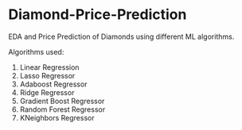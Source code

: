 # Diamond-Price-Prediction
EDA and Price Prediction of Diamonds using different ML algorithms.

Algorithms used:
1. Linear Regression
2. Lasso Regressor
3. Adaboost Regressor
4. Ridge Regressor
5. Gradient Boost Regressor
6. Random Forest Regressor
7. KNeighbors Regressor
